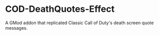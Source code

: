 # COD-DeathQuotes-Effect
A GMod addon that replicated Classic Call of Duty's death screen quote messages.
